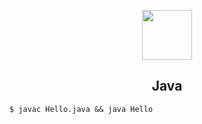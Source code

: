 <p align="center">
  <img src="https://qph.ec.quoracdn.net/main-qimg-2e1ca872b7e6c9af7b1eaaf465cb1821" width="80" />
</p>

<h2 align="center">Java</h2>

```
$ javac Hello.java && java Hello
```
